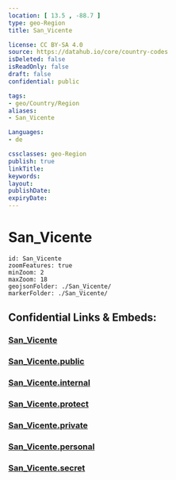 ```yaml
---
location: [ 13.5 , -88.7 ] 
type: geo-Region
title: San_Vicente

license: CC BY-SA 4.0
source: https://datahub.io/core/country-codes
isDeleted: false
isReadOnly: false
draft: false
confidential: public

tags:
- geo/Country/Region
aliases:
- San_Vicente

Languages:
- de

cssclasses: geo-Region
publish: true
linkTitle: 
keywords: 
layout: 
publishDate: 
expiryDate: 
---
```


# San_Vicente

```leaflet
id: San_Vicente
zoomFeatures: true 
minZoom: 2 
maxZoom: 18
geojsonFolder: ./San_Vicente/
markerFolder: ./San_Vicente/
```


## Confidential Links & Embeds: 

### [San_Vicente](/_Standards/Earth/Continent/America~Central/El_Salvador/Departments~El_Salvador/San_Vicente.md) 

### [San_Vicente.public](/_public/Earth/Continent/America~Central/El_Salvador/Departments~El_Salvador/San_Vicente.public.md) 

### [San_Vicente.internal](/_internal/Earth/Continent/America~Central/El_Salvador/Departments~El_Salvador/San_Vicente.internal.md) 

### [San_Vicente.protect](/_protect/Earth/Continent/America~Central/El_Salvador/Departments~El_Salvador/San_Vicente.protect.md) 

### [San_Vicente.private](/_private/Earth/Continent/America~Central/El_Salvador/Departments~El_Salvador/San_Vicente.private.md) 

### [San_Vicente.personal](/_personal/Earth/Continent/America~Central/El_Salvador/Departments~El_Salvador/San_Vicente.personal.md) 

### [San_Vicente.secret](/_secret/Earth/Continent/America~Central/El_Salvador/Departments~El_Salvador/San_Vicente.secret.md)

